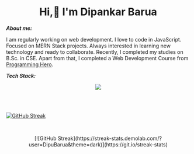 <h1 align="center"> Hi,👋 I'm Dipankar Barua </h1>


***About me:***

I am regularly working on web development. I love to code in JavaScript. Focused on MERN Stack projects. Always interested in learning new technology and ready to collaborate.
Recently, I completed my studies on B.Sc. in CSE. Apart from that, I completed a Web Development Course from [Programming Hero](https://www.programming-hero.com/).



***Tech Stack:***

<p align="center">
  <a href="https://skillicons.dev">
    <img src="https://skillicons.dev/icons?i=html,css,react,nodejs,express,firebase,js,mongodb,tailwind,jwt" />
  </a>
</p>

<br>
<br>

[![GitHub Streak](https://streak-stats.demolab.com/?user=DipuBarua&theme=dark)](https://git.io/streak-stats)

<br>
<p align="center">
  [![GitHub Streak](https://streak-stats.demolab.com/?user=DipuBarua&theme=dark)](https://git.io/streak-stats)
</p>


